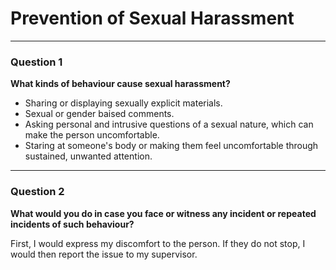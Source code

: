 # Prevention of Sexual Harassment
***
### Question 1
**What kinds of behaviour cause sexual harassment?**

- Sharing or displaying sexually explicit materials.
- Sexual or gender baised comments.
- Asking personal and intrusive questions of a sexual nature, which can make the person uncomfortable.
- Staring at someone's body or making them feel uncomfortable through sustained, unwanted attention.
***
### Question 2
**What would you do in case you face or witness any incident or repeated incidents of such behaviour?**

First, I would express my discomfort to the person. If they do not stop, I would then report the issue to my supervisor.
